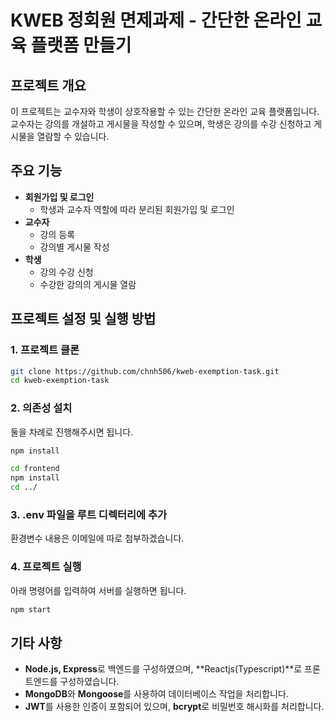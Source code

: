 # KWEB 정회원 면제과제 - 간단한 온라인 교육 플랫폼 만들기

## 프로젝트 개요

이 프로젝트는 교수자와 학생이 상호작용할 수 있는 간단한 온라인 교육 플랫폼입니다. 교수자는 강의를 개설하고 게시물을 작성할 수 있으며, 학생은 강의를 수강 신청하고 게시물을 열람할 수 있습니다.

## 주요 기능

- **회원가입 및 로그인**
  - 학생과 교수자 역할에 따라 분리된 회원가입 및 로그인
- **교수자**
  - 강의 등록
  - 강의별 게시물 작성
- **학생**
  - 강의 수강 신청
  - 수강한 강의의 게시물 열람

## 프로젝트 설정 및 실행 방법

### 1. 프로젝트 클론

```bash
git clone https://github.com/chnh506/kweb-exemption-task.git
cd kweb-exemption-task
```

### 2. 의존성 설치

둘을 차례로 진행해주시면 됩니다.

```bash
npm install
```

```bash
cd frontend
npm install
cd ../
```

### 3. .env 파일을 루트 디렉터리에 추가

환경변수 내용은 이메일에 따로 첨부하겠습니다.

### 4. 프로젝트 실행

아래 명령어를 입력하여 서버를 실행하면 됩니다.

```bash
npm start
```

## 기타 사항

- **Node.js, Express**로 백엔드를 구성하였으며, **Reactjs(Typescript)**로 프론트엔드를 구성하였습니다.
- **MongoDB**와 **Mongoose**를 사용하여 데이터베이스 작업을 처리합니다.
- **JWT**를 사용한 인증이 포함되어 있으며, **bcrypt**로 비밀번호 해시화를 처리합니다.
